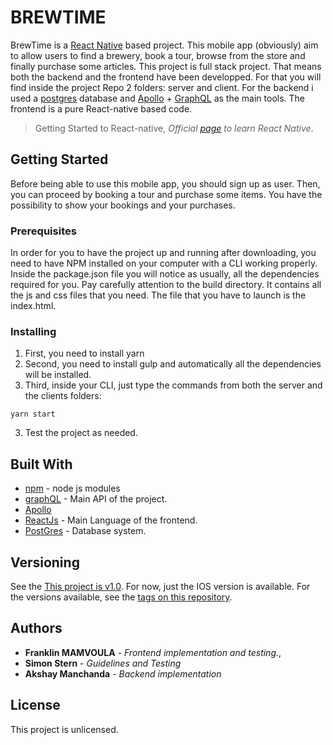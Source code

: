 # BREWTIME

BrewTime is a [React Native](https://github.com/facebook/react-native) based project. This mobile app (obviously) aim to allow users to find a brewery, book a tour, browse from the store and finally purchase some articles. This project is full stack project. That means both the backend and the frontend have been developped. For that you will find inside the project Repo 2 folders: server and client. For the backend i used a [postgres](https://www.postgresql.org/) database and [Apollo](https://www.apollographql.com/docs/) + [GraphQL](https://graphql.org/) as the main tools. The frontend is a pure React-native based code.

> Getting Started to React-native,
> _Official [page](https://facebook.github.io/react-native/docs/getting-started.html) to learn React Native_.

## Getting Started

Before being able to use this mobile app, you should sign up as user. Then, you can proceed by booking a tour and purchase some items. You have the possibility to show your bookings and your purchases. 

### Prerequisites

In order for you to have the project up and running after downloading, you need to have NPM installed on your computer with a CLI working properly. Inside the package.json file you will notice as usually, all the dependencies required for you. Pay carefully attention to the build directory. It contains all the js and css files that you need. The file that you have to launch is the index.html.

### Installing

1. First, you need to install yarn
2. Second, you need to install gulp and automatically all the dependencies will be installed.
3. Third, inside your CLI, just type the commands from both the server and the clients folders:

```
yarn start
```

3. Test the project as needed.

## Built With

- [npm](https://www.npmjs.com/) - node js modules
- [graphQL](https://graphql.org/) - Main API of the project.
- [Apollo](https://www.apollographql.com/docs/)
- [ReactJs](https://reactjs.org/) - Main Language of the frontend.
- [PostGres](https://www.postgresql.org/) - Database system.

## Versioning

See the [This project is v1.0](https://github.com/Alfranklino/BrewTime). For now, just the IOS version is available.
For the versions available, see the [tags on this repository](https://github.com/Alfranklino/BrewTime/tags).

## Authors

- **Franklin MAMVOULA** - _Frontend implementation and testing._,
- **Simon Stern** - _Guidelines and Testing_
- **Akshay Manchanda** - _Backend implementation_

## License

This project is unlicensed.
